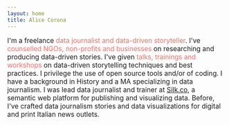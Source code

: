 ```yaml
---
layout: home
title: Alice Corona
---
```

<p style="font-size:1.1em;">I'm a freelance <text style="color:#FF6B6B;">data journalist and data-driven storyteller</text>. I've <text style="color:#FF6B6B;">counselled NGOs, non-profits and businesses</text> on researching and producing data-driven stories. I've given <text style="color:#FF6B6B;">talks, trainings and workshops</text> on data-driven storytelling techniques and best practices. I privilege the use of open source tools and/or of coding. I have a background in History and a MA specializing in data journalism. I was lead data journalist and trainer at <a href="http://www.silk.co">Silk.co</a>, a semantic web platform for publishing and visualizing data. Before, I've crafted data journalism stories and data visualizations for digital and print Italian news outlets.